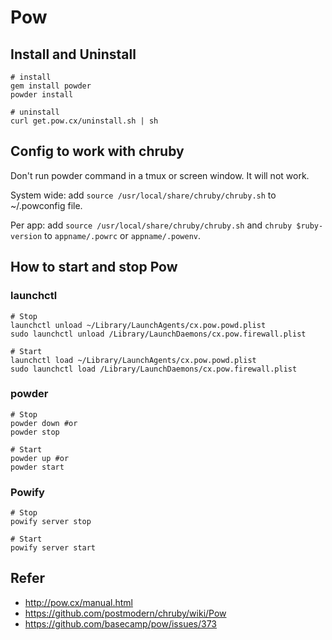# Pow

## Install and Uninstall

```
# install
gem install powder
powder install

# uninstall
curl get.pow.cx/uninstall.sh | sh
```

## Config to work with chruby

Don't run powder command in a tmux or screen window.  It will not
work.

System wide: add `source /usr/local/share/chruby/chruby.sh` to
~/.powconfig file.

Per app: add `source /usr/local/share/chruby/chruby.sh` and `chruby
$ruby-version` to `appname/.powrc` or `appname/.powenv`.

## How to start and stop Pow

### launchctl

```
# Stop
launchctl unload ~/Library/LaunchAgents/cx.pow.powd.plist
sudo launchctl unload /Library/LaunchDaemons/cx.pow.firewall.plist

# Start 
launchctl load ~/Library/LaunchAgents/cx.pow.powd.plist
sudo launchctl load /Library/LaunchDaemons/cx.pow.firewall.plist
```

### powder 

```
# Stop
powder down #or
powder stop

# Start
powder up #or
powder start
```

### Powify

```
# Stop
powify server stop

# Start
powify server start
```

## Refer

- http://pow.cx/manual.html
- https://github.com/postmodern/chruby/wiki/Pow
- https://github.com/basecamp/pow/issues/373
